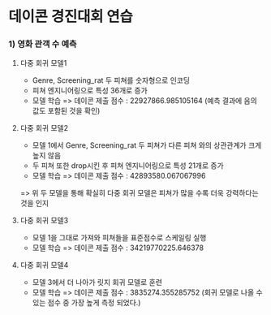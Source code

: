# 데이콘 경진대회 연습
### 1) 영화 관객 수 예측
1. 다중 회귀 모델1<br>
    * Genre, Screening_rat 두 피쳐를 숫자형으로 인코딩
    * 피쳐 엔지니어링으로 특성 36개로 증가
    * 모델 학습 => 데이콘 제출 점수 : 22927866.985105164 (예측 결과에 음의 값도 포함된 것을 확인)	
    
2. 다중 회귀 모델2<br>
    * 모델 1에서 Genre, Screening_rat 두 피쳐가 다른 피쳐 와의 상관관계가 크게 높지 않음
    * 두 피쳐 또한 drop시킨 후 피쳐 엔지니어링으로 특성 21개로 증가
    * 모델 학습 => 데이콘 제출 점수 : 42893580.067067996

    => 위 두 모델을 통해 확실히 다중 회귀 모델은 피쳐가 많을 수록 더욱 강력하다는 것을 인지

3. 다중 회귀 모델3<br>
    * 모델 1을 그대로 가져와 피쳐들을 표준점수로 스케일링 실행
    * 모델 학습 => 데이콘 제출 점수 : 34219770225.646378

4. 다중 회귀 모델4<br>	
    * 모델 3에서 더 나아가 릿지 회귀 모델로 훈련
    * 모델 학습 => 데이콘 제출 점수 : 3835274.355285752	(회귀 모델로 나올 수 있는 점수 중 가장 높게 측정 되었다.)